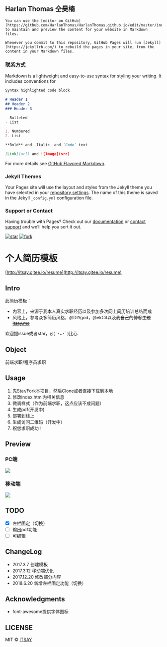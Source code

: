 ## Harlan Thomas 仝昊楠

    You can use the [editor on GitHub](https://github.com/HarlanThomas/HarlanThomas.github.io/edit/master/index.md) to maintain and preview the content for your website in Markdown files.

    Whenever you commit to this repository, GitHub Pages will run [Jekyll](https://jekyllrb.com/) to rebuild the pages in your site, from the content in your Markdown files.

### 联系方式

Markdown is a lightweight and easy-to-use syntax for styling your writing. It includes conventions for

```markdown
Syntax highlighted code block

# Header 1
## Header 2
### Header 3

- Bulleted
- List

1. Numbered
2. List

**Bold** and _Italic_ and `Code` text

[Link](url) and ![Image](src)
```

For more details see [GitHub Flavored Markdown](https://guides.github.com/features/mastering-markdown/).

### Jekyll Themes

Your Pages site will use the layout and styles from the Jekyll theme you have selected in your [repository settings](https://github.com/HarlanThomas/HarlanThomas.github.io/settings). The name of this theme is saved in the Jekyll `_config.yml` configuration file.

### Support or Contact

Having trouble with Pages? Check out our [documentation](https://help.github.com/categories/github-pages-basics/) or [contact support](https://github.com/contact) and we’ll help you sort it out.




[![star](https://gitee.com/itsay/resume/badge/star.svg?theme=white)](https://gitee.com/itsay/resume/stargazers)    [![fork](https://gitee.com/itsay/resume/badge/fork.svg?theme=white)](https://gitee.com/itsay/resume/members)

# 个人简历模板

[http://itsay.gitee.io/resume](http://itsay.gitee.io/resume)




## Intro

此简历模板：

- 内容上，来源于我本人真实求职经历以及参加多次网上简历培训总结而成
- 风格上，参考众多简历风格，@DIYgod，@ekCit以及~~我自己的博客主题 [itsay.me](http://itsay.me)~~

欢迎提issue或者star，ღ( ´･ᴗ･` )比心

## Object

前端求职/程序员求职

## Usage

1. 先Star/Fork本项目，然后Clone或者直接下载到本地
2. 修改index.html内相关信息
3. 微调样式（作为前端求职，这点应该不成问题）
4. 生成pdf(开发中)
5. 部署到线上
6. 生成访问二维码（开发中）
7. 祝您求职成功！

## Preview

### PC端
![](assets/images/pc.png)

### 移动端
![](assets/images/ip.png)

## TODO
- [x] 左栏固定（切换）
- [ ] 输出pdf功能
- [ ] 可编辑

## ChangeLog
- 2017.3.7 创建模板
- 2017.3.12 移动端优化
- 2017.12.20 修改部分内容
- 2018.6.20 新增左栏固定功能（切换）

## Acknowledgments
- font-awesome提供字体图标

## LICENSE

MIT © [ITSAY](http://blog.if2er.com)
